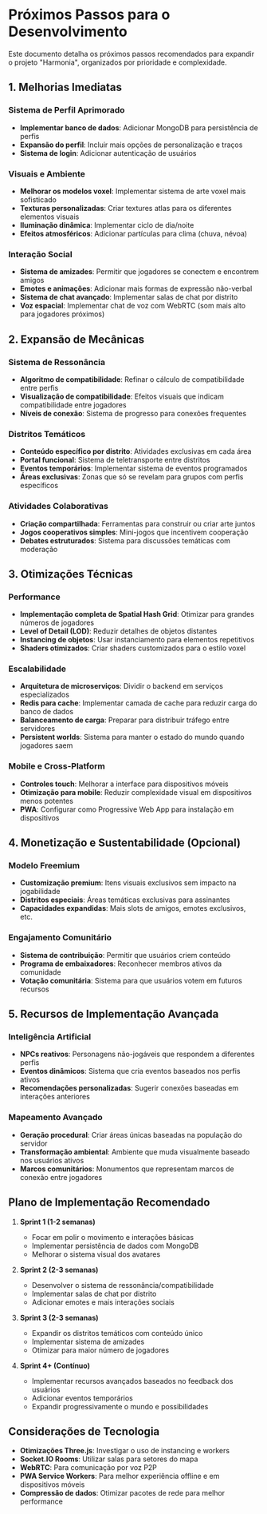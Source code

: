 # Próximos Passos para o Desenvolvimento

Este documento detalha os próximos passos recomendados para expandir o projeto "Harmonia", organizados por prioridade e complexidade.

## 1. Melhorias Imediatas

### Sistema de Perfil Aprimorado
- **Implementar banco de dados**: Adicionar MongoDB para persistência de perfis
- **Expansão do perfil**: Incluir mais opções de personalização e traços
- **Sistema de login**: Adicionar autenticação de usuários

### Visuais e Ambiente
- **Melhorar os modelos voxel**: Implementar sistema de arte voxel mais sofisticado
- **Texturas personalizadas**: Criar textures atlas para os diferentes elementos visuais
- **Iluminação dinâmica**: Implementar ciclo de dia/noite
- **Efeitos atmosféricos**: Adicionar partículas para clima (chuva, névoa)

### Interação Social
- **Sistema de amizades**: Permitir que jogadores se conectem e encontrem amigos
- **Emotes e animações**: Adicionar mais formas de expressão não-verbal
- **Sistema de chat avançado**: Implementar salas de chat por distrito
- **Voz espacial**: Implementar chat de voz com WebRTC (som mais alto para jogadores próximos)

## 2. Expansão de Mecânicas

### Sistema de Ressonância
- **Algoritmo de compatibilidade**: Refinar o cálculo de compatibilidade entre perfis
- **Visualização de compatibilidade**: Efeitos visuais que indicam compatibilidade entre jogadores
- **Níveis de conexão**: Sistema de progresso para conexões frequentes

### Distritos Temáticos
- **Conteúdo específico por distrito**: Atividades exclusivas em cada área
- **Portal funcional**: Sistema de teletransporte entre distritos
- **Eventos temporários**: Implementar sistema de eventos programados
- **Áreas exclusivas**: Zonas que só se revelam para grupos com perfis específicos

### Atividades Colaborativas
- **Criação compartilhada**: Ferramentas para construir ou criar arte juntos
- **Jogos cooperativos simples**: Mini-jogos que incentivem cooperação
- **Debates estruturados**: Sistema para discussões temáticas com moderação

## 3. Otimizações Técnicas

### Performance
- **Implementação completa de Spatial Hash Grid**: Otimizar para grandes números de jogadores
- **Level of Detail (LOD)**: Reduzir detalhes de objetos distantes
- **Instancing de objetos**: Usar instanciamento para elementos repetitivos
- **Shaders otimizados**: Criar shaders customizados para o estilo voxel

### Escalabilidade
- **Arquitetura de microserviços**: Dividir o backend em serviços especializados
- **Redis para cache**: Implementar camada de cache para reduzir carga do banco de dados
- **Balanceamento de carga**: Preparar para distribuir tráfego entre servidores
- **Persistent worlds**: Sistema para manter o estado do mundo quando jogadores saem

### Mobile e Cross-Platform
- **Controles touch**: Melhorar a interface para dispositivos móveis
- **Otimização para mobile**: Reduzir complexidade visual em dispositivos menos potentes
- **PWA**: Configurar como Progressive Web App para instalação em dispositivos

## 4. Monetização e Sustentabilidade (Opcional)

### Modelo Freemium
- **Customização premium**: Itens visuais exclusivos sem impacto na jogabilidade
- **Distritos especiais**: Áreas temáticas exclusivas para assinantes
- **Capacidades expandidas**: Mais slots de amigos, emotes exclusivos, etc.

### Engajamento Comunitário
- **Sistema de contribuição**: Permitir que usuários criem conteúdo
- **Programa de embaixadores**: Reconhecer membros ativos da comunidade
- **Votação comunitária**: Sistema para que usuários votem em futuros recursos

## 5. Recursos de Implementação Avançada

### Inteligência Artificial
- **NPCs reativos**: Personagens não-jogáveis que respondem a diferentes perfis
- **Eventos dinâmicos**: Sistema que cria eventos baseados nos perfis ativos
- **Recomendações personalizadas**: Sugerir conexões baseadas em interações anteriores

### Mapeamento Avançado
- **Geração procedural**: Criar áreas únicas baseadas na população do servidor
- **Transformação ambiental**: Ambiente que muda visualmente baseado nos usuários ativos
- **Marcos comunitários**: Monumentos que representam marcos de conexão entre jogadores

## Plano de Implementação Recomendado

1. **Sprint 1 (1-2 semanas)**
   - Focar em polir o movimento e interações básicas
   - Implementar persistência de dados com MongoDB
   - Melhorar o sistema visual dos avatares

2. **Sprint 2 (2-3 semanas)**
   - Desenvolver o sistema de ressonância/compatibilidade
   - Implementar salas de chat por distrito
   - Adicionar emotes e mais interações sociais

3. **Sprint 3 (2-3 semanas)**
   - Expandir os distritos temáticos com conteúdo único
   - Implementar sistema de amizades
   - Otimizar para maior número de jogadores

4. **Sprint 4+ (Contínuo)**
   - Implementar recursos avançados baseados no feedback dos usuários
   - Adicionar eventos temporários
   - Expandir progressivamente o mundo e possibilidades

## Considerações de Tecnologia

- **Otimizações Three.js**: Investigar o uso de instancing e workers
- **Socket.IO Rooms**: Utilizar salas para setores do mapa
- **WebRTC**: Para comunicação por voz P2P
- **PWA Service Workers**: Para melhor experiência offline e em dispositivos móveis
- **Compressão de dados**: Otimizar pacotes de rede para melhor performance
